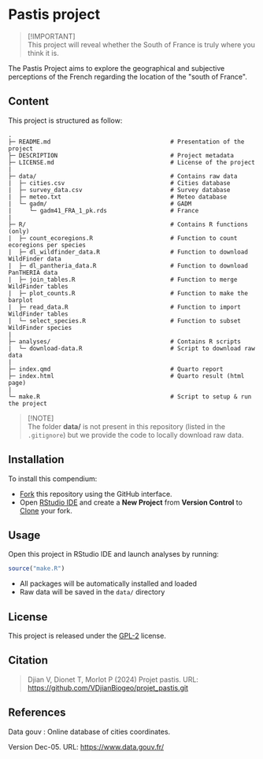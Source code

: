 # Pastis project

> \[!IMPORTANT\]\
> This project will reveal whether the South of France is truly where you think it is.

The Pastis Project aims to explore the geographical and subjective perceptions of the French regarding the location of the "south of France".

## Content

This project is structured as follow:

```         
.
├─ README.md                                  # Presentation of the project
├─ DESCRIPTION                                # Project metadata
├─ LICENSE.md                                 # License of the project
|
├─ data/                                      # Contains raw data
|  ├─ cities.csv                              # Cities database
|  ├─ survey_data.csv                         # Survey database
|  ├─ meteo.txt                               # Meteo database
|  └─ gadm/                                   # GADM
|     └─ gadm41_FRA_1_pk.rds                  # France
|
├─ R/                                         # Contains R functions (only)
|  ├─ count_ecoregions.R                      # Function to count ecoregions per species
|  ├─ dl_wildfinder_data.R                    # Function to download WildFinder data
|  ├─ dl_pantheria_data.R                     # Function to download PanTHERIA data
|  ├─ join_tables.R                           # Function to merge WildFinder tables
|  ├─ plot_counts.R                           # Function to make the barplot
|  ├─ read_data.R                             # Function to import WildFinder tables
|  └─ select_species.R                        # Function to subset WildFinder species
|
├─ analyses/                                  # Contains R scripts
|  └─ download-data.R                         # Script to download raw data
|
├─ index.qmd                                  # Quarto report
├─ index.html                                 # Quarto result (html page)
|
└─ make.R                                     # Script to setup & run the project
```

> \[!NOTE\]\
> The folder **data/** is not present in this repository (listed in the `.gitignore`) but we provide the code to locally download raw data.

## Installation

To install this compendium:

-   [Fork](https://docs.github.com/en/get-started/quickstart/contributing-to-projects) this repository using the GitHub interface.
-   Open [RStudio IDE](https://posit.co/products/open-source/rstudio/) and create a **New Project** from **Version Control** to [Clone](https://docs.github.com/en/repositories/creating-and-managing-repositories/cloning-a-repository) your fork.

## Usage

Open this project in RStudio IDE and launch analyses by running:

``` r
source("make.R")
```

-   All packages will be automatically installed and loaded
-   Raw data will be saved in the `data/` directory

## License

This project is released under the [GPL-2](https://choosealicense.com/licenses/gpl-2.0/) license.

## Citation

> Djian V, Dionet T, Morlot P (2024) Projet pastis. URL: <https://github.com/VDjianBiogeo/projet_pastis.git>

## References

Data gouv : Online database of cities coordinates.

Version Dec-05. URL: <https://www.data.gouv.fr/>